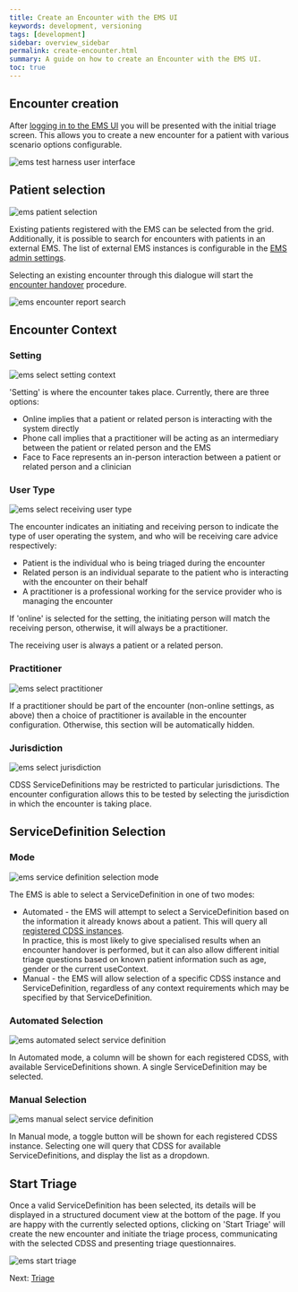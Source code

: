 ```yaml
---
title: Create an Encounter with the EMS UI
keywords: development, versioning
tags: [development]
sidebar: overview_sidebar
permalink: create-encounter.html
summary: A guide on how to create an Encounter with the EMS UI.
toc: true
---
```


## Encounter creation

After [logging in to the EMS UI](ems-cdss-overview.html) you will be presented with the initial triage screen. This allows you to create a new encounter for a patient with various scenario options configurable.

![ems test harness user interface](/images/ems-test-harness-user-interface.png)

## Patient selection

![ems patient selection](/images/ems-patient-selection.png)

Existing patients registered with the EMS can be selected from the grid. Additionally, it is possible to search for encounters with patients in an external EMS. The list of external EMS instances is configurable in the [EMS admin settings](ems-manage-settings.html).

Selecting an existing encounter through this dialogue will start the [encounter handover](handover.html) procedure.

![ems encounter report search](/images/ems-encounter-report-search.png)

## Encounter Context

### Setting

![ems select setting context](/images/ems-select-setting-context.png)

'Setting' is where the encounter takes place. Currently, there are three options:

*   Online implies that a patient or related person is interacting with the system directly
*   Phone call implies that a practitioner will be acting as an intermediary between the patient or related person and the EMS
*   Face to Face represents an in-person interaction between a patient or related person and a clinician

### User Type

![ems select receiving user type](/images/ems-select-receiving-user-type.png)

The encounter indicates an initiating and receiving person to indicate the type of user operating the system, and who will be receiving care advice respectively:

*   Patient is the individual who is being triaged during the encounter
*   Related person is an individual separate to the patient who is interacting with the encounter on their behalf
*   A practitioner is a professional working for the service provider who is managing the encounter

If 'online' is selected for the setting, the initiating person will match the receiving person, otherwise, it will always be a practitioner.

The receiving user is always a patient or a related person.

### Practitioner

![ems select practitioner](/images/ems-select-practitioner.png)

If a practitioner should be part of the encounter (non-online settings, as above) then a choice of practitioner is available in the encounter configuration. Otherwise, this section will be automatically hidden.

### Jurisdiction

![ems select jurisdiction](/images/ems-select-jurisdiction.png)

CDSS ServiceDefinitions may be restricted to particular jurisdictions. The encounter configuration allows this to be tested by selecting the jurisdiction in which the encounter is taking place.

## ServiceDefinition Selection

### Mode

![ems service definition selection mode](/images/ems-service-definition-selection-mode.png)

The EMS is able to select a ServiceDefinition in one of two modes:

*   Automated - the EMS will attempt to select a ServiceDefinition based on the information it already knows about a patient. This will query all [registered CDSS instances](https://kepler.bjss.com/pages/viewpage.action?spaceKey=NCTH&title=EMS+User+Guide#EMSUserGuide-cdss-suppliers).  
    In practice, this is most likely to give specialised results when an encounter handover is performed, but it can also allow different initial triage questions based on known patient information such as age, gender or the current useContext.
*   Manual - the EMS will allow selection of a specific CDSS instance and ServiceDefinition, regardless of any context requirements which may be specified by that ServiceDefinition.

### Automated Selection

![ems automated select service definition](/images/ems-automated-select-service-definition.png)

In Automated mode, a column will be shown for each registered CDSS, with available ServiceDefinitions shown. A single ServiceDefinition may be selected.

### Manual Selection

![ems manual select service definition](/images/ems-manual-select-service-definition.png)

In Manual mode, a toggle button will be shown for each registered CDSS instance. Selecting one will query that CDSS for available ServiceDefinitions, and display the list as a dropdown.

## Start Triage

Once a valid ServiceDefinition has been selected, its details will be displayed in a structured document view at the bottom of the page. If you are happy with the currently selected options, clicking on 'Start Triage' will create the new encounter and initiate the triage process, communicating with the selected CDSS and presenting triage questionnaires.

![ems start triage](/images/ems-start-triage.png)

Next: [Triage](triage.html)
